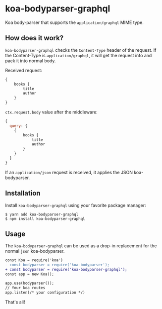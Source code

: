 # koa-bodyparser-graphql 

Koa body-parser that supports the `application/graphql` MIME type.

## How does it work?
`koa-bodyparser-graphql` checks the `Content-Type` header of the request. If the Content-Type is `application/graphql`, it will get the request info and pack it into normal body.

Received request:
```graphql
{
	books {
		title
		author
	}
}
```
`ctx.request.body` value after the middleware:
```js
{
  query: {
    {
	    books {
		    title
		    author
	    }
    }
  }
}
```

If an `application/json` request is received, it applies the JSON koa-bodyparser.

## Installation

Install `koa-bodyparser-graphql` using your favorite package manager:
```shell
$ yarn add koa-bodyparser-graphql
$ npm install koa-bodyparser-graphql
```

## Usage

The `koa-bodyparser-graphql` can be used as a drop-in replacement for the normal `json` koa-bodyparser.

```diff
const Koa = require('koa')
- const bodyparser = require('koa-bodyparser');
+ const bodyparser = require('koa-bodyparser-graphql');
const app = new Koa();

app.use(bodyparser());
// Your koa routes
app.listen(/* your configuration */)
```

That's all!

